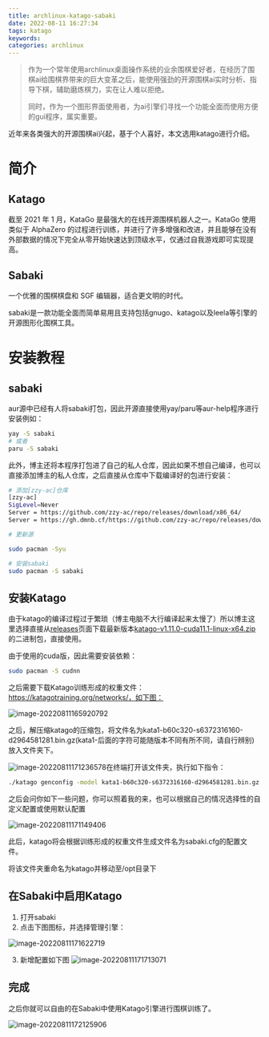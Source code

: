 ```yaml
---
title: archlinux-katago-sabaki
date: 2022-08-11 16:27:34
tags: katago
keywords:
categories: archlinux
---
```


> 作为一个常年使用archlinux桌面操作系统的业余围棋爱好者，在经历了围棋ai给围棋界带来的巨大变革之后，能使用强劲的开源围棋ai实时分析、指导下棋，辅助磨炼棋力，实在让人难以拒绝。
>
> 同时，作为一个图形界面使用者，为ai引擎们寻找一个功能全面而使用方便的gui程序，属实重要。

近年来各类强大的开源围棋ai兴起，基于个人喜好，本文选用katago进行介绍。

# 简介

## Katago

截至 2021 年 1 月，KataGo 是最强大的在线开源围棋机器人之一。KataGo 使用类似于 AlphaZero 的过程进行训练，并进行了许多增强和改进，并且能够在没有外部数据的情况下完全从零开始快速达到顶级水平，仅通过自我游戏即可实现提高。

## Sabaki

一个优雅的围棋棋盘和 SGF 编辑器，适合更文明的时代。

sabaki是一款功能全面而简单易用且支持包括gnugo、katago以及leela等引擎的开源图形化围棋工具。



# 安装教程



## sabaki

aur源中已经有人将sabaki打包，因此开源直接使用yay/paru等aur-help程序进行安装例如：

```sh
yay -S sabaki
# 或者
paru -S sabaki
```

此外，博主还将本程序打包进了自己的私人仓库，因此如果不想自己编译，也可以直接添加博主的私人仓库，之后直接从仓库中下载编译好的包进行安装：

```sh
# 添加[zzy-ac]仓库
[zzy-ac]
SigLevel=Never
Server = https://github.com/zzy-ac/repo/releases/download/x86_64/
Server = https://gh.dmnb.cf/https://github.com/zzy-ac/repo/releases/download/x86_64/

# 更新源

sudo pacman -Syu

# 安装sabaki
sudo pacman -S sabaki

```

## 安装Katago

由于katago的编译过程过于繁琐（博主电脑不大行编译起来太慢了）所以博主这里选择直接从[releases](https://github.com/lightvector/KataGo/releases/)页面下载最新版本[katago-v1.11.0-cuda11.1-linux-x64.zip](https://github.com/lightvector/KataGo/releases/download/v1.11.0/katago-v1.11.0-cuda11.1-linux-x64.zip)的二进制包，直接使用。

由于使用的cuda版，因此需要安装依赖：

```sh
sudo pacman -S cudnn
```

之后需要下载Katago训练形成的权重文件：https://katagotraining.org/networks/，如下图：

![image-20220811165920792](https://cdn.dmnb.cf/gh/zzy-ac/My-Selves-Cloud@main/images/2022/08/11/image-20220811165920792.png)

之后，解压缩katago的压缩包，将文件名为kata1-b60c320-s6372316160-d2964581281.bin.gz(kata1-后面的字符可能随版本不同有所不同，请自行辨别)放入文件夹下。

![image-20220811171236578](https://cdn.dmnb.cf/gh/zzy-ac/My-Selves-Cloud@main/images/2022/08/11/image-20220811171236578.png)在终端打开该文件夹，执行如下指令：

```sh
./katago genconfig -model kata1-b60c320-s6372316160-d2964581281.bin.gz -output sabaki.cfg
```

之后会问你如下一些问题，你可以照着我的来，也可以根据自己的情况选择性的自定义配置或使用默认配置

![image-20220811171149406](https://cdn.dmnb.cf/gh/zzy-ac/My-Selves-Cloud@main/images/2022/08/11/image-20220811171149406.png)

此后，katago将会根据训练形成的权重文件生成文件名为sabaki.cfg的配置文件。

将该文件夹重命名为katago并移动至/opt目录下



## 在Sabaki中启用Katago

1. 打开sabaki
2. 点击下图图标，并选择管理引擎：

![image-20220811171622719](https://cdn.dmnb.cf/gh/zzy-ac/My-Selves-Cloud@main/images/2022/08/11/image-20220811171622719.png)

3. 新增配置如下图
![image-20220811171713071](https://cdn.dmnb.cf/gh/zzy-ac/My-Selves-Cloud@main/images/2022/08/11/image-20220811171713071.png)

## 完成

之后你就可以自由的在Sabaki中使用Katago引擎进行围棋训练了。

![image-20220811172125906](https://cdn.dmnb.cf/gh/zzy-ac/My-Selves-Cloud@main/images/2022/08/11/image-20220811172125906.png)
